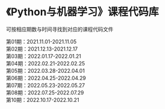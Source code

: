 # 《Python与机器学习》课程代码库  
  
可按相应期数与时间寻找到对应的课程代码文件  

第01期：2021.11.01-2021.11.05  
第02期：2021.12.13-2021.12.17  
第03期：2022.01.17-2022.01.21  
第04期：2022.02.21-2022.02.25  
第05期：2022.03.28-2022.04.01  
第06期：2022.04.25-2022.04.29  
第07期：2022.05.23-2022.05.27  
第08期：2022.07.25-2022.07.29  
第10期：2022.10.17-2022.10.21  